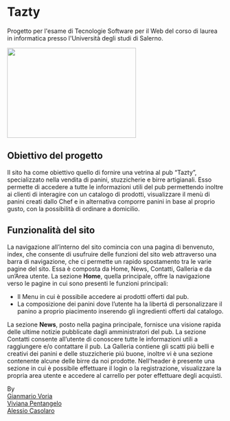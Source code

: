 # Tazty
Progetto per l'esame di Tecnologie Software per il Web del corso di laurea in informatica presso l'Università degli studi di Salerno.<br>

<img src="https://github.com/yabokk/Tazty/blob/master/WebContent/images/logo2.png?raw=true" height=210px width=300px>

<h2><b>Obiettivo del progetto</b></h2>
<p> Il sito ha come obiettivo quello di fornire una vetrina al pub “Tazty”, specializzato nella vendita di
panini, stuzzicherie e birre artigianali.
Esso permette di accedere a tutte le informazioni utili del pub permettendo inoltre ai clienti di
interagire con un catalogo di prodotti, visualizzare il menù di panini creati dallo Chef e in
alternativa comporre panini in base al proprio gusto, con la possibilità di ordinare a domicilio. </p>

<h2><b>Funzionalità del sito</b></h2>
<p> La navigazione all’interno del sito comincia con una pagina di benvenuto, index, che consente di
usufruire delle funzioni del sito web attraverso una barra di navigazione, che ci permette un rapido
spostamento tra le varie pagine del sito. Essa è composta da Home, News, Contatti, Galleria e da
un’Area utente.
La sezione <b>Home</b>, quella principale, offre la navigazione verso le pagine in cui sono presenti le
funzioni principali: </p>
<ul>
  <li>Il Menu in cui è possibile accedere ai prodotti offerti dal pub.
  <li>La composizione dei panini dove l’utente ha la libertá di personalizzare il panino a proprio
piacimento inserendo gli ingredienti offerti dal catalogo. </ul>
<p>La sezione <b>News</b>, posto nella pagina principale, fornisce una visione rapida delle ultime notizie
pubblicate dagli amministratori del pub.
La sezione Contatti consente all’utente di conoscere tutte le informazioni utili a raggiungere e/o
contattare il pub.
La Galleria contiene gli scatti piú belli e creativi dei panini e delle stuzzicherie piú buone, inoltre vi
è una sezione contenente alcune delle birre da noi prodotte.
Nell’header è presente una sezione in cui è possibile effettuare il login o la registrazione,
visualizzare la propria area utente e accedere al carrello per poter effettuare degli acquisti.</p>

<p>By<br>
<a href="https://github.com/yabokk">Gianmario Voria</a><br>
<a href="https://github.com/vipenti">Viviana Pentangelo</a><br>
<a href="https://github.com/BearGrillz99">Alessio Casolaro</a></p>
